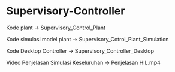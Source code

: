 # Supervisory-Controller

Kode plant -> Supervisory_Control_Plant

Kode simulasi model plant -> Supervisory_Cotrol_Plant_Simulation

Kode Desktop Controller -> Supervisory_Controller_Desktop

Video Penjelasan Simulasi Keseluruhan -> Penjelasan HIL.mp4
